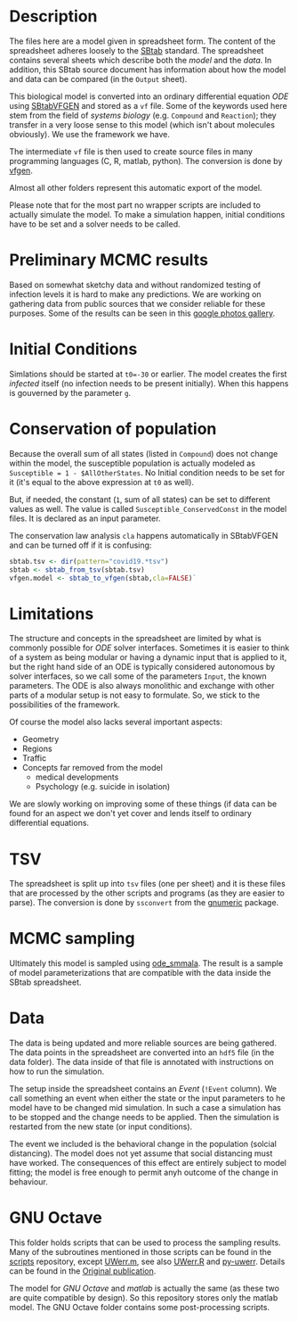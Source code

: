 # Description

The files here are a model given in spreadsheet form. The content of
the spreadsheet adheres loosely to the [SBtab](sbtab.net)
standard. The spreadsheet contains several sheets which describe both
the _model_ and the _data_. In addition, this SBtab source document has
information about how the model and data can be compared (in the
`Output` sheet).

This biological model is converted into an ordinary differential
equation _ODE_ using
[SBtabVFGEN](https://github.com/a-kramer/SBtabVFGEN) and stored as a
`vf` file. Some of the keywords used here stem from the field of
_systems biology_ (e.g. `Compound` and `Reaction`); they transfer in a
very loose sense to this model (which isn't about molecules
obviously). We use the framework we have.

The intermediate `vf` file is then used to create source files in many
programming languages (C, R, matlab, python). The conversion is done
by [vfgen](https://warrenweckesser.github.io/vfgen/).

Almost all other folders represent this automatic export of the model.

Please note that for the most part no wrapper scripts are included to
actually simulate the model. To make a simulation happen, initial
conditions have to be set and a solver needs to be called.

# Preliminary MCMC results

Based on somewhat sketchy data and without randomized testing of
infection levels it is hard to make any predictions. We are working on
gathering data from public sources that we consider reliable for these
purposes. Some of the results can be seen in this [google photos
gallery](https://photos.app.goo.gl/pVBU2Tpoz9cAeSts9).


# Initial Conditions

Simlations should be started at `t0=-30` or earlier. The model creates the first _infected_ itself (no infection needs to be present initially). When this happens is gouverned by the parameter `g`.

# Conservation of population

Because the overall sum of all states (listed in `Compound`) does not
change within the model, the susceptible population is actually
modeled as `Susceptible = 1 - $AllOtherStates`. No Initial condition
needs to be set for it (it's equal to the above expression at `t0` as
well).

But, if needed, the constant (`1`, sum of all states) can be set to
different values as well. The value is called `Susceptible_ConservedConst` in
the model files. It is declared as an input parameter.

The conservation law analysis `cla` happens automatically in SBtabVFGEN and
can be turned off if it is confusing:
```R
sbtab.tsv <- dir(pattern="covid19.*tsv")
sbtab <- sbtab_from_tsv(sbtab.tsv)
vfgen.model <- sbtab_to_vfgen(sbtab,cla=FALSE)`
```

# Limitations

The structure and concepts in the spreadsheet are limited by what is
commonly possible for _ODE_ solver interfaces. Sometimes it is easier
to think of a system as being modular or having a dynamic input that
is applied to it, but the right hand side of an ODE is typically
considered autonomous by solver interfaces, so we call some of the
parameters `Input`, the known parameters. The ODE is also always
monolithic and exchange with other parts of a modular setup is not
easy to formulate. So, we stick to the possibilities of the framework.

Of course the model also lacks several important aspects:
- Geometry
- Regions
- Traffic
- Concepts far removed from the model
  - medical developments
  - Psychology (e.g. suicide in isolation)
  
We are slowly working on improving some of these things (if data can
be found for an aspect we don't yet cover and lends itself to ordinary
differential equations.

# TSV

The spreadsheet is split up into `tsv` files (one per sheet) and it is
these files that are processed by the other scripts and programs (as
they are easier to parse). The conversion is done by `ssconvert` from
the [gnumeric](http://www.gnumeric.org/) package.

# MCMC sampling

Ultimately this model is sampled using
[ode_smmala](https://github.com/a-kramer/mcmc_clib). The result is a
sample of model parameterizations that are compatible with the data
inside the SBtab spreadsheet.

# Data

The data is being updated and more reliable sources are being
gathered. The data points in the spreadsheet are converted into an
`hdf5` file (in the data folder). The data inside of that file is
annotated with instructions on how to run the simulation.

The setup inside the spreadsheet contains an _Event_ (`!Event`
column). We call something an event when either the state or the input
parameters to he model have to be changed mid simulation. In such a
case a simulation has to be stopped and the change needs to be
applied. Then the simulation is restarted from the new state (or input
conditions).

The event we included is the behavioral change in the population
(solcial distancing). The model does not yet assume that social
distancing must have worked. The consequences of this effect are
entirely subject to model fitting; the model is free enough to permit
anyh outcome of the change in behaviour.

# GNU Octave

This folder holds scripts that can be used to process the sampling
results. Many of the subroutines mentioned in those scripts can be
found in the [scripts](https://github.com/a-kramer/scripts)
repository, except
[UWerr.m](https://www.physik.hu-berlin.de/de/com/ALPHAsoft), see also
[UWerr.R](https://github.com/HISKP-LQCD/hadron/blob/master/R/UWerr.R)
and [py-uwerr](https://github.com/dhesse/py-uwerr). Details can be
found in the [Original
publication](https://arxiv.org/abs/hep-lat/0306017).

The model for _GNU Octave_ and _matlab_ is actually the same (as these
two are quite compatible by design). So this repository stores only
the matlab model. The GNU Octave folder contains some post-processing
scripts.
